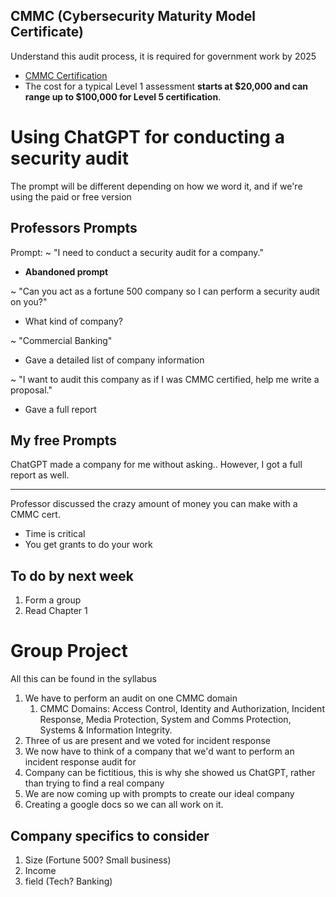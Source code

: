 
## CMMC (Cybersecurity Maturity Model Certificate)
Understand this audit process, it is required for government work by 2025
- [ CMMC Certification](https://www2.nsf.org/cmmc-certification?utm_id=21092898929&creative=693281121112&keyword=cyber%20maturity%20model%20certification&matchtype=p&network=g&device=c&gad_source=1)  
- The cost for a typical Level 1 assessment **starts at $20,000 and can range up to $100,000 for Level 5 certification**.

# Using ChatGPT for conducting a security audit

The prompt will be different depending on how we word it, and if we're using the paid or free version

## Professors Prompts

Prompt:
~ "I need to conduct a security audit for a company."
- **Abandoned prompt**

~ "Can you act as a fortune 500 company so I can perform a security audit on you?"
- What kind of company?

~ "Commercial Banking"
- Gave a detailed list of company information

~ "I want to audit this company as if I was CMMC certified, help me write a proposal."
- Gave a full report
## My free Prompts

ChatGPT made a company for me without asking..
However, I got a full report as well. 

---

Professor discussed the crazy amount of money you can make with a CMMC cert. 
- Time is critical
- You get grants to do your work

## To do by next week
1. Form a group
2. Read Chapter 1

# Group Project
All this can be found in the syllabus
1. We have to perform an audit on one CMMC domain
	1. CMMC Domains: Access Control, Identity and Authorization, Incident Response, Media Protection,  System and Comms Protection, Systems & Information Integrity.
2. Three of us are present and we voted for incident response
3. We now have to think of a company that we'd want to perform an incident response audit for
4. Company can be fictitious, this is why she showed us ChatGPT, rather than trying to find a real company
5. We are now coming up with prompts to create our ideal company
6. Creating a google docs so we can all work on it. 

## Company specifics to consider
1. Size  (Fortune 500? Small business)
2. Income
3. field (Tech? Banking)